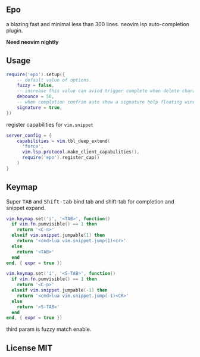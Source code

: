 ## Epo

a blazing fast and minimal less than 300 lines. neovim lsp auto-completion plugin.

**Need neovim nightly**


## Usage

```lua
require('epo').setup({
    -- default value of options.
    fuzzy = false,
    -- increase this value can aviod trigger complete when delete character.
    debounce = 50,
    -- when completion confrim auto show a signature help floating window.
    signature = true,
})
```

register capabilities for `vim.snippet`

```lua
server_config = {
    capabilities = vim.tbl_deep_extend(
      'force',
      vim.lsp.protocol.make_client_capabilities(),
      require('epo').register_cap()
    )
}
```

## Keymap

Super <kbd>TAB</kbd> and <kbd>Shift-tab</kbd> bind tab and shift-tab for completion and snippet
expand.

```lua
vim.keymap.set('i', '<TAB>', function()
  if vim.fn.pumvisible() == 1 then
    return '<C-n>'
  elseif vim.snippet.jumpable(1) then
    return '<cmd>lua vim.snippet.jump(1)<cr>'
  else
    return '<TAB>'
  end
end, { expr = true })

vim.keymap.set('i', '<S-TAB>', function()
  if vim.fn.pumvisible() == 1 then
    return '<C-p>'
  elseif vim.snippet.jumpable(-1) then
    return '<cmd>lua vim.snippet.jump(-1)<CR>'
  else
    return '<S-TAB>'
  end
end, { expr = true })
```


third param is fuzzy match enable.

## License MIT

